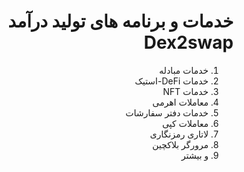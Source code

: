 <div dir="rtl" lang="fa">

# خدمات و برنامه های تولید درآمد Dex2swap
1. خدمات مبادله
2. خدمات DeFi-استیک
3. خدمات NFT
4. معاملات اهرمی
5. خدمات دفتر سفارشات
6. معاملات کپی
7. لاتاری رمزنگاری
8. مرورگر بلاکچین
9. و بیشتر
